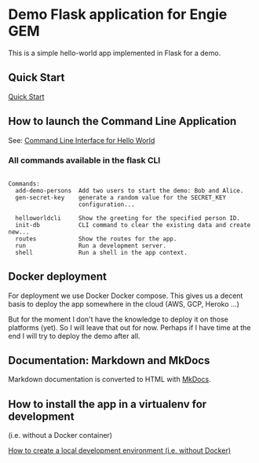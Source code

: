 # Demo Flask application for Engie GEM

This is a simple hello-world app implemented in Flask for a demo.

## Quick Start

[Quick Start](quick-start.md)

## How to launch the Command Line Application

See:  [Command Line Interface for Hello World](helloworld-cli.md)

### All commands available in the flask CLI

```

Commands:
  add-demo-persons  Add two users to start the demo: Bob and Alice.
  gen-secret-key    generate a random value for the SECRET_KEY
                    configuration...

  helloworldcli     Show the greeting for the specified person ID.
  init-db           CLI command to clear the existing data and create new...
  routes            Show the routes for the app.
  run               Run a development server.
  shell             Run a shell in the app context.

```

## Docker deployment

For deployment we use Docker Docker compose.
This gives us a decent basis to deploy the app somewhere in the cloud (AWS, GCP, Heroko ...)

But for the moment I don't have the knowledge to deploy it on those platforms (yet). 
So I will leave that out for now. Perhaps if I have time at the end I will try to deploy the demo after all.

## Documentation: Markdown and MkDocs

Markdown documentation is converted to HTML with [MkDocs](https://www.mkdocs.org/).

## How to install the app in a virtualenv for development

(i.e. without a Docker container)

[How to create a local development environment (i.e. without Docker)](docs\local-installation.md)
